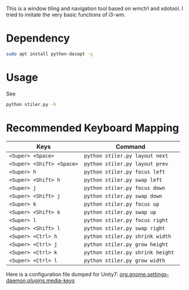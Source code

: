 This is a window tiling and navigation tool based on wmctrl and xdotool. I tried to imitate the very basic functions of i3-wm.

Dependency
=
```bash
sudo apt install python-docopt -y
```

Usage
=

See
```bash
python stiler.py -h
```

Recommended Keyboard Mapping
=

| Keys      | Command   |
| ------------- |-------------| 
|`<Super> <Space>`    |  `python stiler.py layout next` |
|`<Super> <Shift> <Space>`    |  `python stiler.py layout prev` |
|`<Super> h`    |  `python stiler.py focus left` |
|`<Super> <Shift> h`    |  `python stiler.py swap left` |
|`<Super> j`    |  `python stiler.py focus down` |
|`<Super> <Shift> j`    |  `python stiler.py swap down` |
|`<Super> k`    |  `python stiler.py focus up` |
|`<Super> <Shift> k`    |  `python stiler.py swap up` |
|`<Super> l`    |  `python stiler.py focus right` |
|`<Super> <Shift> l`    |  `python stiler.py swap right` |
|`<Super> <Ctrl> h`    |  `python stiler.py shrink width` |
|`<Super> <Ctrl> j`    |  `python stiler.py grow height ` |
|`<Super> <Ctrl> k`    |  `python stiler.py shrink height ` |
|`<Super> <Ctrl> l`    |  `python stiler.py grow width ` |

Here is a configuration file dumped for Unity7:
[org.gnome.settings-daemon.plugins.media-keys](https://github.com/rbn42/home/blob/master/config/dconf/org.gnome.settings-daemon.plugins.media-keys)

